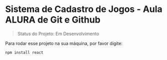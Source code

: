 # Sistema de Cadastro de Jogos - Aula ALURA de Git e Github

>Status do Projeto: Em Desenvolvimento

Para rodar esse projeto na sua máquina, por favor digite:

```
npm install react

```

